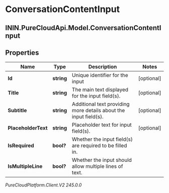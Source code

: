 # ConversationContentInput

## ININ.PureCloudApi.Model.ConversationContentInput

## Properties

|Name | Type | Description | Notes|
|------------ | ------------- | ------------- | -------------|
| **Id** | **string** | Unique identifier for the input | [optional] |
| **Title** | **string** | The main text displayed for the input field(s). | [optional] |
| **Subtitle** | **string** | Additional text providing more details about the input field(s). | [optional] |
| **PlaceholderText** | **string** | Placeholder text for input field(s). | [optional] |
| **IsRequired** | **bool?** | Whether the input field(s) are required to be filled in. | |
| **IsMultipleLine** | **bool?** | Whether the input should allow multiple lines of text. | |



_PureCloudPlatform.Client.V2 245.0.0_
